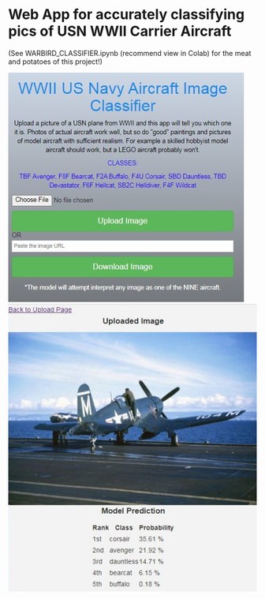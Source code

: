 # Web App for accurately classifying pics of USN WWII Carrier Aircraft

(See WARBIRD_CLASSIFIER.ipynb (recommend view in Colab) for the meat and potatoes of this project!)

![Screenshot](home.jpg)
![Screenshot](prediction.jpg)
